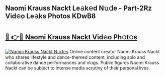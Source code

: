 ## Naomi Krauss Nackt Le𝚊k𝚎d N𝚞𝚍e - Part-2Rz Vid𝚎o Le𝚊ks Photos KDwB8

# <h2><a href="http://fb8bd5.evod.top/?m=Naomi+Krauss+Nackt">🔗 👉🔴 Naomi Krauss Nackt Vid𝚎o Ph𝚘t𝚘s</a></h2>

[![Naomi Krauss Nackt N𝚞d𝚎s](https://i.imgur.com/8V9OHl7.gif)](http://fb8bd5.evod.top/?m=Naomi+Krauss+Nackt)
Online content creator Naomi Krauss Nackt who shares lifestyle and dance-themed content, including solo and collaborative dance performances and vlogs. Public figures Naomi Krauss Nackt can be subject to intense media scrutiny of their personal lives. 
